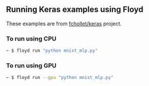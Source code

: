 ## Running Keras examples using Floyd

These examples are from [fchollet/keras](https://github.com/fchollet/keras) project.

### To run using CPU
```bash
~ $ floyd run "python mnist_mlp.py"
```

### To run using GPU
```bash
~ $ floyd run --gpu "python mnist_mlp.py"
```
